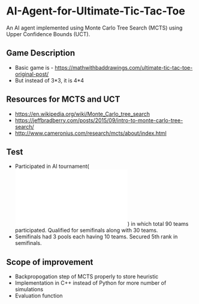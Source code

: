 # AI-Agent-for-Ultimate-Tic-Tac-Toe
An AI agent implemented using Monte Carlo Tree Search (MCTS) using Upper Confidence Bounds (UCT).
## Game Description
- Basic game is - https://mathwithbaddrawings.com/ultimate-tic-tac-toe-original-post/  
- But instead of 3\*3, it is 4\*4
## Resources for MCTS and UCT
- https://en.wikipedia.org/wiki/Monte_Carlo_tree_search
- https://jeffbradberry.com/posts/2015/09/intro-to-monte-carlo-tree-search/
- http://www.cameronius.com/research/mcts/about/index.html
## Test
- Participated in AI tournament(![rules](/problem_statement.pdf)) in which total 90 teams participated. Qualified for semifinals along with 30 teams.
- Semifinals had 3 pools each having 10 teams. Secured 5th rank in semifinals.
## Scope of improvement
- Backpropogation step of MCTS properly to store heuristic
- Implementation in C++ instead of Python for more number of simulations
- Evaluation function
